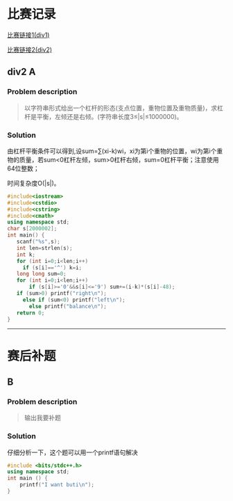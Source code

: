  # 比赛记录
 
 [比赛链接1(div1)](http://codeforces.com/contest/375)
 
 [比赛链接2(div2)](http://codeforces.com/contest/376)
 ## div2 A
 ### Problem description
 > 以字符串形式给出一个杠杆的形态(支点位置，重物位置及重物质量)，求杠杆是平衡，左倾还是右倾。(字符串长度3≤|s|≤1000000)。
 ### Solution
 由杠杆平衡条件可以得到,设sum=∑(xi-k)wi，xi为第i个重物的位置，wi为第i个重物的质量，若sum<0杠杆左倾，sum>0杠杆右倾，sum=0杠杆平衡；注意使用64位整数；
 
 时间复杂度O(|s|)。
 ```cpp
#include<iostream>
#include<cstdio>
#include<cstring>
#include<cmath>
using namespace std;
char s[2000002];
int main() {
	scanf("%s",s);
	int len=strlen(s);
	int k;
	for (int i=0;i<len;i++) 
	  if (s[i]=='^') k=i;
	long long sum=0;
	for (int i=0;i<len;i++)
		if (s[i]>='0'&&s[i]<='9') sum+=(i-k)*(s[i]-48);
	if (sum>0) printf("right\n");
	  else if (sum<0) printf("left\n");
	    else printf("balance\n");
	return 0;
}
 ```
 
 ***** 
 # 赛后补题
 
 ## B
 ### Problem description
 > 输出我要补题
 ### Solution
 仔细分析一下，这个题可以用一个printf语句解决
 ```cpp
 #include <bits/stdc++.h>
 using namespace std;
 int main () {
     printf("I want buti\n");
 }
 ```
